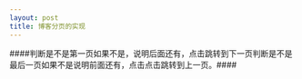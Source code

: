 ```yaml
---
layout: post
title: 博客分页的实现
---
```

####判断是不是第一页如果不是，说明后面还有，点击跳转到下一页判断是不是最后一页如果不是说明前面还有，点击点击跳转到上一页。####